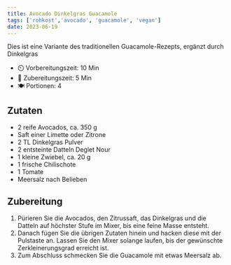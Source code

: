 ```yaml
---
title: Avocado Dinkelgras Guacamole
tags: ['rohkost','avocado', 'guacamole', 'vegan']
date: 2023-06-19
---
```


Dies ist eine Variante des traditionellen Guacamole-Rezepts, ergänzt durch Dinkelgras

- ⏲️ Vorbereitungszeit: 10 Min
- 🍳 Zubereitungszeit: 5 Min
- 🍽️ Portionen: 4

## Zutaten

- 2 reife Avocados, ca. 350 g
- Saft einer Limette oder Zitrone
- 2 TL Dinkelgras Pulver
- 2 entsteinte Datteln Deglet Nour
- 1 kleine Zwiebel, ca. 20 g
- 1 frische Chilischote
- 1 Tomate
- Meersalz nach Belieben

## Zubereitung

1. Pürieren Sie die Avocados, den Zitrussaft, das Dinkelgras und die Datteln auf höchster Stufe im Mixer, bis eine feine Masse entsteht.
2. Danach fügen Sie die übrigen Zutaten hinein und hacken diese mit der Pulstaste an. Lassen Sie den Mixer solange laufen, bis der gewünschte Zerkleinerungsgrad erreicht ist.
3. Zum Abschluss schmecken Sie die Guacamole mit etwas Meersalz ab.
